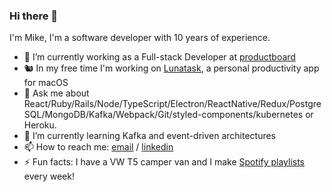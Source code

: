 ### Hi there 👋

I'm Mike, I'm a software developer with 10 years of experience.

- 🚀 I’m currently working as a Full-stack Developer at [productboard](http://productboard.com)
- 🐿 In my free time I'm working on [Lunatask](https://github.com/mikekreeki/tasks-releases), a personal productivity app for macOS
- 💬 Ask me about React/Ruby/Rails/Node/TypeScript/Electron/ReactNative/Redux/PostgreSQL/MongoDB/Kafka/Webpack/Git/styled-components/kubernetes or Heroku.
- 🌱 I’m currently learning Kafka and event-driven architectures
- 📫 How to reach me: [email](mailto://work@mikekreeki.com) / [linkedin](https://www.linkedin.com/in/mikekreeki/)
- ⚡️ Fun facts: I have a VW T5 camper van and I make [Spotify playlists](https://open.spotify.com/user/11177736868?si=bek08ihUR7WHxvogoM5WLQ) every week!
